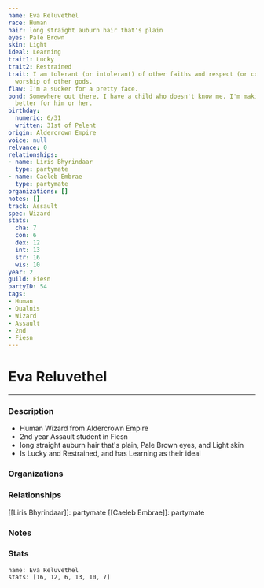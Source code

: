 ```yaml
---
name: Eva Reluvethel
race: Human
hair: long straight auburn hair that's plain
eyes: Pale Brown
skin: Light
ideal: Learning
trait1: Lucky
trait2: Restrained
trait: I am tolerant (or intolerant) of other faiths and respect (or condemn) the
  worship of other gods.
flaw: I'm a sucker for a pretty face.
bond: Somewhere out there, I have a child who doesn't know me. I'm making the world
  better for him or her.
birthday:
  numeric: 6/31
  written: 31st of Pelent
origin: Aldercrown Empire
voice: null
relvance: 0
relationships:
- name: Liris Bhyrindaar
  type: partymate
- name: Caeleb Embrae
  type: partymate
organizations: []
notes: []
track: Assault
spec: Wizard
stats:
  cha: 7
  con: 6
  dex: 12
  int: 13
  str: 16
  wis: 10
year: 2
guild: Fiesn
partyID: 54
tags:
- Human
- Qualnis
- Wizard
- Assault
- 2nd
- Fiesn
---
```

# Eva Reluvethel
---
### Description
- Human Wizard from Aldercrown Empire
- 2nd year Assault student in Fiesn
- long straight auburn hair that's plain, Pale Brown eyes, and Light skin
- Is Lucky and Restrained, and has Learning as their ideal

### Organizations

### Relationships
[[Liris Bhyrindaar]]: partymate
[[Caeleb Embrae]]: partymate

### Notes

### Stats
```statblock
name: Eva Reluvethel
stats: [16, 12, 6, 13, 10, 7]
```